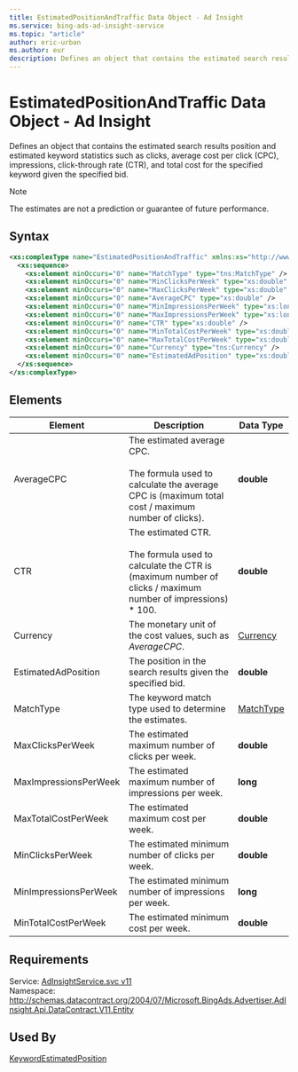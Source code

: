 ```yaml
---
title: EstimatedPositionAndTraffic Data Object - Ad Insight
ms.service: bing-ads-ad-insight-service
ms.topic: "article"
author: eric-urban
ms.author: eur
description: Defines an object that contains the estimated search results position and estimated keyword statistics such as clicks, average cost per click (CPC), impressions, click-through rate (CTR), and total cost for the specified keyword given the specified bid.
---
```

# EstimatedPositionAndTraffic Data Object - Ad Insight
Defines an object that contains the estimated search results position and estimated keyword statistics such as clicks, average cost per click (CPC), impressions, click-through rate (CTR), and total cost for the specified keyword given the specified bid.

> [!NOTE]
> The estimates are not a prediction or guarantee of future performance.

## Syntax
```xml
<xs:complexType name="EstimatedPositionAndTraffic" xmlns:xs="http://www.w3.org/2001/XMLSchema">
  <xs:sequence>
    <xs:element minOccurs="0" name="MatchType" type="tns:MatchType" />
    <xs:element minOccurs="0" name="MinClicksPerWeek" type="xs:double" />
    <xs:element minOccurs="0" name="MaxClicksPerWeek" type="xs:double" />
    <xs:element minOccurs="0" name="AverageCPC" type="xs:double" />
    <xs:element minOccurs="0" name="MinImpressionsPerWeek" type="xs:long" />
    <xs:element minOccurs="0" name="MaxImpressionsPerWeek" type="xs:long" />
    <xs:element minOccurs="0" name="CTR" type="xs:double" />
    <xs:element minOccurs="0" name="MinTotalCostPerWeek" type="xs:double" />
    <xs:element minOccurs="0" name="MaxTotalCostPerWeek" type="xs:double" />
    <xs:element minOccurs="0" name="Currency" type="tns:Currency" />
    <xs:element minOccurs="0" name="EstimatedAdPosition" type="xs:double" />
  </xs:sequence>
</xs:complexType>
```

## <a name="elements"></a>Elements

|Element|Description|Data Type|
|-----------|---------------|-------------|
|<a name="averagecpc"></a>AverageCPC|The estimated average CPC.<br /><br />The formula used to calculate the average CPC is (maximum total cost / maximum number of clicks).|**double**|
|<a name="ctr"></a>CTR|The estimated CTR.<br /><br />The formula used to calculate the CTR is (maximum number of clicks / maximum number of impressions) &#42; 100.|**double**|
|<a name="currency"></a>Currency|The monetary unit of the cost values, such as *AverageCPC*.|[Currency](currency.md)|
|<a name="estimatedadposition"></a>EstimatedAdPosition|The position in the search results given the specified bid.|**double**|
|<a name="matchtype"></a>MatchType|The keyword match type used to determine the estimates.|[MatchType](matchtype.md)|
|<a name="maxclicksperweek"></a>MaxClicksPerWeek|The estimated maximum number of clicks per week.|**double**|
|<a name="maximpressionsperweek"></a>MaxImpressionsPerWeek|The estimated maximum number of impressions per week.|**long**|
|<a name="maxtotalcostperweek"></a>MaxTotalCostPerWeek|The estimated maximum cost per week.|**double**|
|<a name="minclicksperweek"></a>MinClicksPerWeek|The estimated minimum number of clicks per week.|**double**|
|<a name="minimpressionsperweek"></a>MinImpressionsPerWeek|The estimated minimum number of impressions per week.|**long**|
|<a name="mintotalcostperweek"></a>MinTotalCostPerWeek|The estimated minimum cost per week.|**double**|

## Requirements
Service: [AdInsightService.svc v11](https://adinsight.api.bingads.microsoft.com/Api/Advertiser/AdInsight/v11/AdInsightService.svc)  
Namespace: http://schemas.datacontract.org/2004/07/Microsoft.BingAds.Advertiser.AdInsight.Api.DataContract.V11.Entity  

## Used By
[KeywordEstimatedPosition](keywordestimatedposition.md)  
